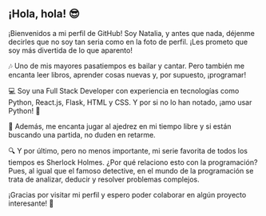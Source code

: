 ## ¡Hola, hola! 😎

¡Bienvenidos a mi perfil de GitHub! Soy Natalia, y antes que nada, déjenme decirles que no soy tan seria como en la foto de perfil. ¡Les prometo que soy más divertida de lo que aparento!

🎶 Uno de mis mayores pasatiempos es bailar y cantar. Pero también me encanta leer libros, aprender cosas nuevas y, por supuesto, ¡programar!

💻 Soy una Full Stack Developer con experiencia en tecnologías como Python, React.js, Flask, HTML y CSS. Y por si no lo han notado, ¡amo usar Python! 🐍

👑 Además, me encanta jugar al ajedrez en mi tiempo libre y si están buscando una partida, no duden en retarme.

🔍 Y por último, pero no menos importante, mi serie favorita de todos los tiempos es Sherlock Holmes. ¿Por qué relaciono esto con la programación? Pues, al igual que el famoso detective, en el mundo de la programación se trata de analizar, deducir y resolver problemas complejos.

¡Gracias por visitar mi perfil y espero poder colaborar en algún proyecto interesante! 🤝

